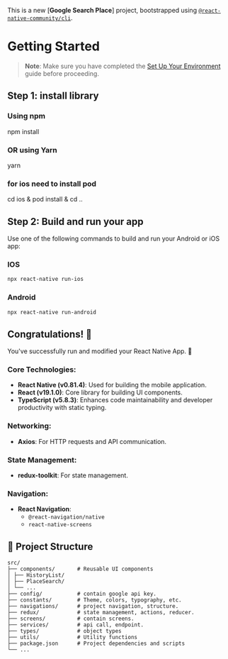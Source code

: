 This is a new [**Google Search Place**] project, bootstrapped using [`@react-native-community/cli`](https://github.com/react-native-community/cli).

# Getting Started

> **Note**: Make sure you have completed the [Set Up Your Environment](https://reactnative.dev/docs/set-up-your-environment) guide before proceeding.

## Step 1: install library

### Using npm

npm install

### OR using Yarn

yarn

### for ios need to install pod

cd ios & pod install & cd ..

## Step 2: Build and run your app

Use one of the following commands to build and run your Android or iOS app:

### IOS

```sh
npx react-native run-ios
```

### Android

```sh
npx react-native run-android
```

## Congratulations! :tada:

You've successfully run and modified your React Native App. :partying_face:

### Core Technologies:

- **React Native (v0.81.4)**: Used for building the mobile application.
- **React (v19.1.0)**: Core library for building UI components.
- **TypeScript (v5.8.3)**: Enhances code maintainability and developer productivity with static typing.

### Networking:

- **Axios**: For HTTP requests and API communication.

### State Management:

- **redux-toolkit**: For state management.

### Navigation:

- **React Navigation**:
  - `@react-navigation/native`
  - `react-native-screens`

## 📂 Project Structure

```
src/
├── components/       # Reusable UI components
│ ├── HistoryList/
│ ├── PlaceSearch/
│ └── ...
├── config/           # contain google api key.
├── constants/        # Theme, colors, typography, etc.
├── navigations/      # project navigation, structure.
├── redux/            # state management, actions, reducer.
├── screens/          # contain screens.
├── services/         # api call, endpoint.
├── types/            # object types
├── utils/            # Utility functions
├── package.json      # Project dependencies and scripts
└── ...
```